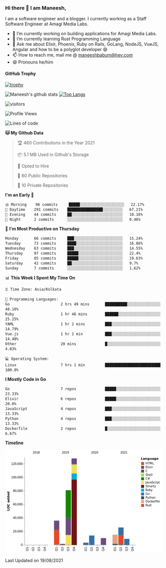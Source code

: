 ### Hi there 👋 I am Maneesh,

I am a software engineer and a blogger. I currently working as a Staff Software Engineer at Amagi Media Labs.


- 🔭 I’m currently working on building applications for Amagi Media Labs.
- 🌱 I’m currently learning Rust Programming Language
- 💬 Ask me about Elixir, Phoenix, Ruby on Rails, GoLang, NodeJS, VueJS, Angular and how to be a polyglot developer 😄
- 📫 How to reach me, mail me @ maneeshbabum@hey.com
- 😄 Pronouns he/him

#### GitHub Trophy
[![trophy](https://github-profile-trophy.vercel.app/?username=maneeshbm)](https://github.com/ryo-ma/github-profile-trophy)

![Maneesh's github stats](https://github-readme-stats.vercel.app/api?username=maneeshbm&show_icons=true)
[![Top Langs](https://github-readme-stats.vercel.app/api/top-langs/?username=maneeshbm)](https://github.com/anuraghazra/github-readme-stats)


![visitors](https://visitor-badge.glitch.me/badge?page_id=maneeshbabu.maneeshbabu)

<!--START_SECTION:waka-->
![Profile Views](http://img.shields.io/badge/Profile%20Views-0-blue)

![Lines of code](https://img.shields.io/badge/From%20Hello%20World%20I%27ve%20Written-323619%20lines%20of%20code-blue)

**🐱 My Github Data** 

> 🏆 460 Contributions in the Year 2021
 > 
> 📦 5.1 MB Used in Github's Storage 
 > 
> 💼 Opted to Hire
 > 
> 📜 60 Public Repositories 
 > 
> 🔑 10 Private Repositories  
 > 
**I'm an Early 🐤** 

```text
🌞 Morning    96 commits     █████░░░░░░░░░░░░░░░░░░░░   22.17% 
🌆 Daytime    291 commits    ████████████████░░░░░░░░░   67.21% 
🌃 Evening    44 commits     ██░░░░░░░░░░░░░░░░░░░░░░░   10.16% 
🌙 Night      2 commits      ░░░░░░░░░░░░░░░░░░░░░░░░░   0.46%

```
📅 **I'm Most Productive on Thursday** 

```text
Monday       66 commits     ███░░░░░░░░░░░░░░░░░░░░░░   15.24% 
Tuesday      73 commits     ████░░░░░░░░░░░░░░░░░░░░░   16.86% 
Wednesday    63 commits     ███░░░░░░░░░░░░░░░░░░░░░░   14.55% 
Thursday     97 commits     █████░░░░░░░░░░░░░░░░░░░░   22.4% 
Friday       85 commits     █████░░░░░░░░░░░░░░░░░░░░   19.63% 
Saturday     42 commits     ██░░░░░░░░░░░░░░░░░░░░░░░   9.7% 
Sunday       7 commits      ░░░░░░░░░░░░░░░░░░░░░░░░░   1.62%

```


📊 **This Week I Spent My Time On** 

```text
⌚︎ Time Zone: Asia/Kolkata

💬 Programming Languages: 
Go                       2 hrs 49 mins       ██████████░░░░░░░░░░░░░░░   40.16% 
Ruby                     1 hr 46 mins        ██████░░░░░░░░░░░░░░░░░░░   25.25% 
YAML                     1 hr 2 mins         ███░░░░░░░░░░░░░░░░░░░░░░   14.79% 
Vue.js                   1 hr 1 min          ███░░░░░░░░░░░░░░░░░░░░░░   14.48% 
Other                    20 mins             █░░░░░░░░░░░░░░░░░░░░░░░░   4.83%

💻 Operating System: 
Linux                    7 hrs 1 min         █████████████████████████   100.0%

```

**I Mostly Code in Go** 

```text
Go                       7 repos             █████░░░░░░░░░░░░░░░░░░░░   23.33% 
Elixir                   6 repos             █████░░░░░░░░░░░░░░░░░░░░   20.0% 
JavaScript               4 repos             ███░░░░░░░░░░░░░░░░░░░░░░   13.33% 
Python                   4 repos             ███░░░░░░░░░░░░░░░░░░░░░░   13.33% 
Dockerfile               2 repos             █░░░░░░░░░░░░░░░░░░░░░░░░   6.67%

```


**Timeline**

![Chart not found](https://raw.githubusercontent.com/maneeshbm/maneeshbm/master/charts/bar_graph.png) 


 Last Updated on 19/08/2021
<!--END_SECTION:waka-->

<!--
**maneeshbabu/maneeshbabu** is a ✨ _special_ ✨ repository because its `README.md` (this file) appears on your GitHub profile.

Here are some ideas to get you started:

- 🔭 I’m currently working on ...
- 🌱 I’m currently learning ...
- 👯 I’m looking to collaborate on ...
- 🤔 I’m looking for help with ...
- 💬 Ask me about ...
- 📫 How to reach me: ...
- 😄 Pronouns: ...
- ⚡ Fun fact: ...
-->
